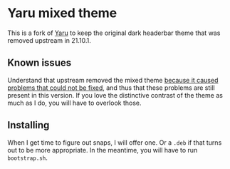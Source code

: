 # Yaru mixed theme

This is a fork of [Yaru] to keep the original dark headerbar theme that was
removed upstream in 21.10.1.


## Known issues

Understand that upstream removed the mixed theme [because it caused problems
that could not be fixed][upstream-issue-2918], and thus that these problems are
still present in this version.  If you love the distinctive contrast of the
theme as much as I do, you will have to overlook those.


## Installing

When I get time to figure out snaps, I will offer one.  Or a `.deb` if that turns
out to be more appropriate.  In the meantime, you will have to run `bootstrap.sh`.


[Yaru]: https://github.com/ubuntu/yaru
[upstream-issue-2918]: https://github.com/ubuntu/yaru/issues/2918
